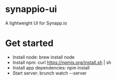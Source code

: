 synappio-ui
===========

A lightweight UI for Synapp.io

Get started
============

 * Install node: brew install node
 * Install npm: curl https://npmjs.org/install.sh | sh
 * Install app dependencies: npm install
 * Start server: brunch watch --server